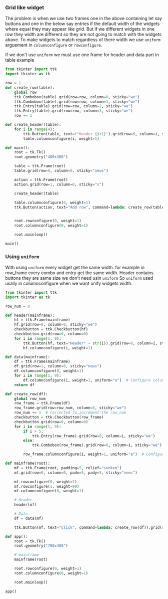 ### Grid like widget
The problem is when we use two frames one in the above containing let say buttons and one 
in the below say entries if the default width of the widgets where equal they may appear like grid.
But if we different widgets in one row they width are different so they are not going to match with
the widgets above. 
To make widgets to match regardless of there width we use `uniform` arguement in `columnconfigure` or `rowconfigure`.

If we don't use `uniform` we must use one frame for header and data part in table example

```python
from tkinter import ttk
import tkinter as tk

row = 1
def create_row(table):
    global row
    ttk.Combobox(table).grid(row=row, column=0, sticky="we")
    ttk.Combobox(table).grid(row=row, column=1, sticky="we")
    ttk.Entry(table).grid(row=row, column=2, sticky="we")
    ttk.Entry(table).grid(row=row, column=3, sticky="we")
    row += 1

def create_header(table):
    for i in range(4):
        ttk.Button(table, text=f"Header {i+1}").grid(row=0, column=i, sticky="we")
        table.columnconfigure(i, weight=1)

def main():
    root = tk.Tk()
    root.geometry("400x300")

    table = ttk.Frame(root)
    table.grid(row=0, column=0, sticky="news")

    action = ttk.Frame(root)
    action.grid(row=1, column=0, sticky="s")

    create_header(table)
    
    table.columnconfigure(0, weight=1)
    ttk.Button(action, text="Add row", command=lambda: create_row(table)).grid(row=0, column=0)


    root.rowconfigure(0, weight=1)
    root.columnconfigure(0, weight=1)

    root.mainloop()

main()
```

### Using `uniform`
With using `uniform` every widget get the same width.
for example in row_frame every combo and entry get the same width.
Header contains buttons they are same size we don't need usin `uniform`
So `uniform` used usally in columnconfigure when we want unify widgets width.

```python
from tkinter import ttk
import tkinter as tk

row_num = 0

def header(mainframe):
    hf = ttk.Frame(mainframe)
    hf.grid(row=0, column=0, sticky="we")
    checkbutton = ttk.Checkbutton(hf)
    checkbutton.grid(row=0, column=0)
    for i in range(1, 9):
        ttk.Button(hf, text="Header" + str(i)).grid(row=0, column=i, sticky="we")
        hf.columnconfigure(i, weight=1)

def data(mainframe):
    df = ttk.Frame(mainframe)
    df.grid(row=1, column=0, sticky="news")
    df.columnconfigure(0, weight=1)
    for i in range(1, 9):
        df.columnconfigure(i, weight=1, uniform="a")  # Configure columns for the data frame
    return df

def create_row(df):
    global row_num
    row_frame = ttk.Frame(df)
    row_frame.grid(row=row_num, column=0, sticky="we")
    row_num += 1  # Corrected to increment the row_num
    checkbutton = ttk.Checkbutton(row_frame)
    checkbutton.grid(row=0, column=0)
    for i in range(1, 9):
        if i > 5:
            ttk.Entry(row_frame).grid(row=0, column=i, sticky="we")
        else:
            ttk.Combobox(row_frame).grid(row=0, column=i, sticky="we")

        row_frame.columnconfigure(i, weight=1, uniform="a")  # Configure columns for the row frame

def mainframe(root):
    mf = ttk.Frame(root, padding=5, relief="sunken")
    mf.grid(row=0, column=0, padx=5, pady=5, sticky="news")

    mf.rowconfigure(0, weight=1)
    mf.rowconfigure(1, weight=99)
    mf.columnconfigure(0, weight=1)

    # Header
    header(mf)

    # Data
    df = data(mf)

    ttk.Button(mf, text="Click", command=lambda: create_row(df)).grid(row=2, column=0)

def app():
    root = tk.Tk()
    root.geometry("700x400")

    # mainframe
    mainframe(root)

    root.rowconfigure(0, weight=1)
    root.columnconfigure(0, weight=1)

    root.mainloop()

app()

